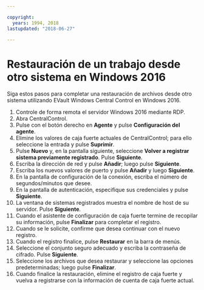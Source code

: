 ```yaml
---

copyright:
  years: 1994, 2018
lastupdated: "2018-06-27"

---
```


# Restauración de un trabajo desde otro sistema en Windows 2016 

Siga estos pasos para completar una restauración de archivos desde otro sistema utilizando EVault Windows Central Control en Windows 2016.

1. Controle de forma remota el servidor Windows 2016 mediante RDP.
2. Abra CentralControl.
3. Pulse con el botón derecho en **Agente** y pulse **Configuración del agente**.
4. Elimine los valores de caja fuerte actuales de CentralControl; para ello seleccione la entrada y pulse **Suprimir**.
5. Pulse **Nuevo** y, en la pantalla siguiente, seleccione **Volver a registrar sistema previamente registrado**. Pulse **Siguiente**.
6. Escriba la dirección de red y pulse **Añadir**; luego pulse **Siguiente**.
7. Escriba los nuevos valores de puerto y pulse **Añadir** y luego **Siguiente**.
8. En la pantalla de configuración de la conexión, escriba el número de segundos/minutos que desee. 
9. En la pantalla de autenticación, especifique sus credenciales y pulse **Siguiente**.
10. La ventana de sistemas registrados muestra el nombre de host de su servidor. Pulse **Siguiente**.
11.	Cuando el asistente de configuración de caja fuerte termine de recopilar su información, pulse **Finalizar** para completar el registro.
12. Cuando se le solicite, confirme que desea continuar con el nuevo registro.
13. Cuando el registro finalice, pulse **Restaurar** en la barra de menús. 
9.	Seleccione el conjunto seguro adecuado y escriba la contraseña de cifrado. Pulse **Siguiente**.
10.	Seleccione los archivos que desea restaurar y seleccione las opciones predeterminadas; luego pulse **Finalizar**. 
11.	Cuando finalice la restauración, elimine el registro de caja fuerte y vuelva a registrarse con la información de cuenta de caja fuerte actual. 
